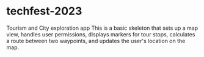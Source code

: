 # techfest-2023
Tourism and City exploration app
This is a basic skeleton that sets up a map view, handles user permissions, displays markers for tour stops, calculates a route between two waypoints, and updates the user's location on the map.
